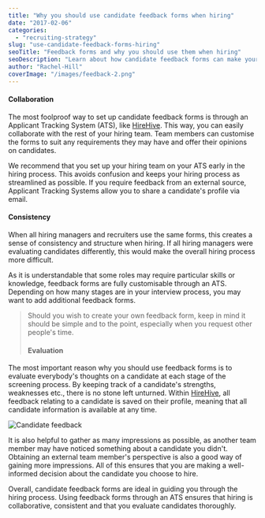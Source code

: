```yaml
---
title: "Why you should use candidate feedback forms when hiring"
date: "2017-02-06"
categories:
  - "recruiting-strategy"
slug: "use-candidate-feedback-forms-hiring"
seoTitle: "Feedback forms and why you should use them when hiring"
seoDescription: "Learn about how candidate feedback forms can make your hiring process more collaborative and consistent while also finding you the best candidates"
author: "Rachel-Hill"
coverImage: "/images/feedback-2.png"
---
```


#### **Collaboration**

The most foolproof way to set up candidate feedback forms is through an Applicant Tracking System (ATS), like [HireHive](http://HireHive.io). This way, you can easily collaborate with the rest of your hiring team. Team members can customise the forms to suit any requirements they may have and offer their opinions on candidates.

We recommend that you set up your hiring team on your ATS early in the hiring process. This avoids confusion and keeps your hiring process as streamlined as possible. If you require feedback from an external source, Applicant Tracking Systems allow you to share a candidate's profile via email.

#### **Consistency**

When all hiring managers and recruiters use the same forms, this creates a sense of consistency and structure when hiring. If all hiring managers were evaluating candidates differently, this would make the overall hiring process more difficult.

As it is understandable that some roles may require particular skills or knowledge, feedback forms are fully customisable through an ATS. Depending on how many stages are in your interview process, you may want to add additional feedback forms.

> Should you wish to create your own feedback form, keep in mind it should be simple and to the point, especially when you request other people's time.
>
> #### **Evaluation**

The most important reason why you should use feedback forms is to evaluate everybody's thoughts on a candidate at each stage of the screening process. By keeping track of a candidate's strengths, weaknesses etc., there is no stone left unturned. Within [HireHive](http://HireHive.io), all feedback relating to a candidate is saved on their profile, meaning that all candidate information is available at any time.

![Candidate feedback](/images/scorecard.gif "Candidate feedback")

It is also helpful to gather as many impressions as possible, as another team member may have noticed something about a candidate you didn't. Obtaining an external team member's perspective is also a good way of gaining more impressions. All of this ensures that you are making a well-informed decision about the candidate you choose to hire.

Overall, candidate feedback forms are ideal in guiding you through the hiring process. Using feedback forms through an ATS ensures that hiring is collaborative, consistent and that you evaluate candidates thoroughly.
